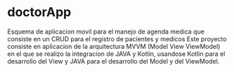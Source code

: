 # doctorApp
Esquema de aplicacion movil para el manejo de agenda medica que consiste en un CRUD para el registro de pacientes y medicos
Este proyecto consiste en aplicacion de la arquitectura MVVM (Model View ViewModel) en el que se realizo la integracion de 
JAVA y Kotlin, usandose Kotlin para el desarrollo del View y JAVA para el desarrollo del Model y del ViewModel.
